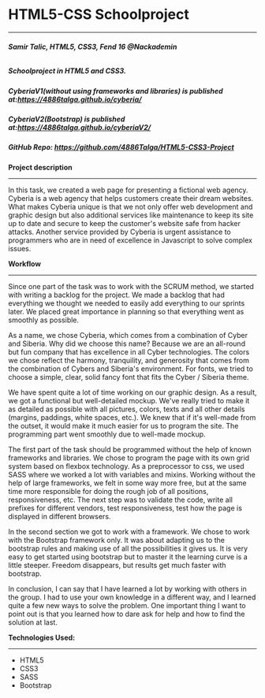 # HTML5-CSS Schoolproject
***

###### **Samir Talic, HTML5, CSS3, Fend 16 @Nackademin** ######

##### Schoolproject in HTML5 and CSS3.

 ##### CyberiaV1(without using frameworks and libraries) is published at:<https://4886talga.github.io/cyberia/>
 
 ##### CyberiaV2(Bootstrap) is published at:<https://4886talga.github.io/cyberiaV2/>
 
 ##### GitHub Repo: <https://github.com/4886Talga/HTML5-CSS3-Project>
 
 
 
 **Project description**
 ***
 
In this task, we created a web page for presenting a fictional web agency. Cyberia is a web agency that helps customers create their dream websites. What makes Cyberia unique is that we not only offer web development and graphic design but also additional services like maintenance to keep its site up to date and secure to keep the customer's website safe from hacker attacks. Another service provided by Cyberia is urgent assistance to programmers who are in need of excellence in Javascript to solve complex issues.
 
 
 **Workflow**
 ***
  
Since one part of the task was to work with the SCRUM method, we started with writing a backlog for the project. We made a backlog that had everything we thought we needed to easily add everything to our sprints later. We placed great importance in planning so that everything went as smoothly as possible.

As a name, we chose Cyberia, which comes from a combination of Cyber and Siberia. Why did we choose this name? Because we are an all-round but fun company that has excellence in all Cyber technologies. The colors we chose reflect the harmony, tranquility, and generosity that comes from the combination of Cybers and Siberia's environment. For fonts, we tried to choose a simple, clear, solid fancy font that fits the Cyber / Siberia theme.

We have spent quite a lot of time working on our graphic design. As a result, we got a functional but well-detailed mockup. We've really tried to make it as detailed as possible with all pictures, colors, texts and all other details (margins, paddings, white spaces, etc.). We knew that if it's well-made from the outset, it would make it much easier for us to program the site. The programming part went smoothly due to well-made mockup.

The first part of the task should be programmed without the help of known frameworks and libraries. We chose to program the page with its own grid system based on flexbox technology.
As a preprocessor to css, we used SASS where we worked a lot with variables and mixins. Working without the help of large frameworks, we felt in some way more free, but at the same time more responsible for doing the rough job of all positions, responsiveness, etc. The next step was to validate the code, write all prefixes for different vendors, test responsiveness, test how the page is displayed in different browsers.

In the second section we got to work with a framework. We chose to work with the Bootstrap framework only. It was about adapting us to the bootstrap rules and making use of all the possibilities it gives us. It is very easy to get started using bootstrap but to master it the learning curve is a little steeper. Freedom disappears, but results get much faster with bootstrap.

In conclusion, I can say that I have learned a lot by working with others in the group. I had to use your own knowledge in a different way, and I learned quite a few new ways to solve the problem. One important thing I want to point out is that you learned how to dare ask for help and how to find the solution at last.

**Technologies Used:**
***

+ HTML5
+ CSS3
+ SASS
+ Bootstrap
 

